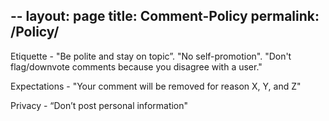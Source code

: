 --
layout: page
title: Comment-Policy
permalink: /Policy/
---

Etiquette - "Be polite and stay on topic”. "No self-promotion". "Don't flag/downvote comments because you disagree with a user."

Expectations - "Your comment will be removed for reason X, Y, and Z"

Privacy - “Don’t post personal information"
